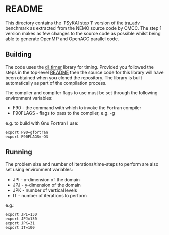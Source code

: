# README #

This directory contains the 'PSyKAl step 1' version of the tra_adv
benchmark as extracted from the NEMO source code by CMCC. The step 1
version makes as few changes to the source code as possible whilst
being able to generate OpenMP and OpenACC parallel code.

## Building ##

The code uses the [dl_timer](https://bitbucket.org/apeg/dl_timer)
library for timing. Provided you followed the steps in the top-level
[README](../../../README.md#obtaining-the-code) then the source code
for this library will have been obtained when you cloned the
repository. The library is built automatically as part of the
compilation process.

The compiler and compiler flags to use must be set through the following
environment variables:

* F90      - the command with which to invoke the Fortran compiler
* F90FLAGS - flags to pass to the compiler, e.g. -g

e.g. to build with Gnu Fortran I use:

    export F90=gfortran
    export F90FLAGS=-O3

## Running ##

The problem size and number of iterations/time-steps to perform are also
set using environment variables:

* JPI - x-dimension of the domain
* JPJ - y-dimension of the domain
* JPK - number of vertical levels
* IT - number of iterations to perform

e.g.:

    export JPI=130
    export JPJ=130
    export JPK=31
    export IT=100
